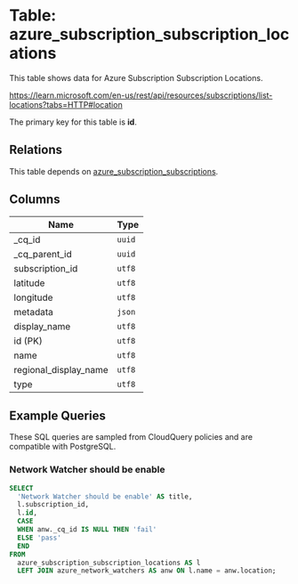 # Table: azure_subscription_subscription_locations

This table shows data for Azure Subscription Subscription Locations.

https://learn.microsoft.com/en-us/rest/api/resources/subscriptions/list-locations?tabs=HTTP#location

The primary key for this table is **id**.

## Relations

This table depends on [azure_subscription_subscriptions](azure_subscription_subscriptions).

## Columns

| Name          | Type          |
| ------------- | ------------- |
|_cq_id|`uuid`|
|_cq_parent_id|`uuid`|
|subscription_id|`utf8`|
|latitude|`utf8`|
|longitude|`utf8`|
|metadata|`json`|
|display_name|`utf8`|
|id (PK)|`utf8`|
|name|`utf8`|
|regional_display_name|`utf8`|
|type|`utf8`|

## Example Queries

These SQL queries are sampled from CloudQuery policies and are compatible with PostgreSQL.

### Network Watcher should be enable

```sql
SELECT
  'Network Watcher should be enable' AS title,
  l.subscription_id,
  l.id,
  CASE
  WHEN anw._cq_id IS NULL THEN 'fail'
  ELSE 'pass'
  END
FROM
  azure_subscription_subscription_locations AS l
  LEFT JOIN azure_network_watchers AS anw ON l.name = anw.location;
```


